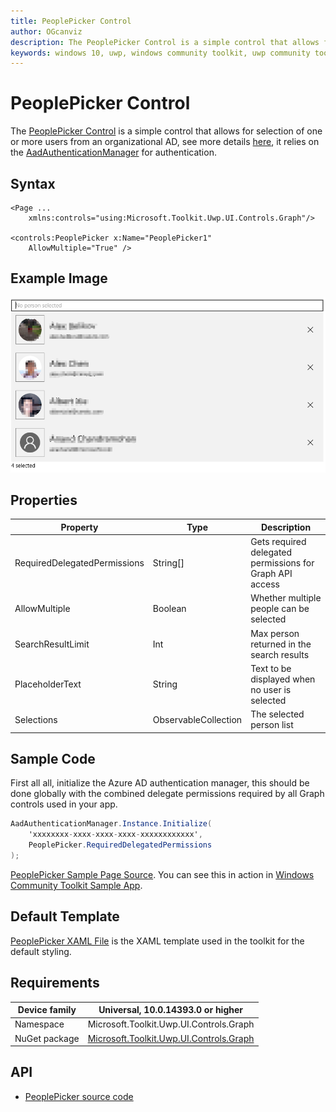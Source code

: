 ```yaml
---
title: PeoplePicker Control
author: OGcanviz
description: The PeoplePicker Control is a simple control that allows for selection of one or more users from an organizational AD.
keywords: windows 10, uwp, windows community toolkit, uwp community toolkit, uwp toolkit, PeoplePicker Control
---
```


# PeoplePicker Control

The [PeoplePicker Control](https://docs.microsoft.com/dotnet/api/microsoft.toolkit.uwp.ui.controls.graph.peoplepicker) is a simple control that allows for selection of one or more users from an organizational AD, see more details [here](https://developer.microsoft.com/en-us/graph/docs/concepts/people_example), it relies on the [AadAuthenticationManager](../../docs/graph/AadAuthenticationManager.md) for authentication.

## Syntax

```xaml
<Page ...
    xmlns:controls="using:Microsoft.Toolkit.Uwp.UI.Controls.Graph"/>

<controls:PeoplePicker x:Name="PeoplePicker1"
    AllowMultiple="True" />
```

## Example Image

![PeoplePicker animation](../resources/images/Graph/PeoplePicker.png)

## Properties

| Property | Type | Description |
| -- | -- | -- |
| RequiredDelegatedPermissions | String[] | Gets required delegated permissions for Graph API access |
| AllowMultiple | Boolean | Whether multiple people can be selected |
| SearchResultLimit | Int | Max person returned in the search results |
| PlaceholderText | String | Text to be displayed when no user is selected |
| Selections | ObservableCollection<Person> | The selected person list |

## Sample Code

First all all, initialize the Azure AD authentication manager, this should be done globally with the combined delegate permissions required by all Graph controls used in your app.

```c#
AadAuthenticationManager.Instance.Initialize(
    'xxxxxxxx-xxxx-xxxx-xxxx-xxxxxxxxxxxx',
    PeoplePicker.RequiredDelegatedPermissions
);
```

[PeoplePicker Sample Page Source](../../Microsoft.Toolkit.Uwp.SampleApp/SamplePages/PeoplePicker). You can see this in action in [Windows Community Toolkit Sample App](https://www.microsoft.com/store/apps/9NBLGGH4TLCQ).

## Default Template 

[PeoplePicker XAML File](../../Microsoft.Toolkit.Uwp.UI.Controls.Graph/PeoplePicker/PeoplePicker.xaml) is the XAML template used in the toolkit for the default styling.

## Requirements

| Device family | Universal, 10.0.14393.0 or higher |
| -- | -- |
| Namespace | Microsoft.Toolkit.Uwp.UI.Controls.Graph |
| NuGet package | [Microsoft.Toolkit.Uwp.UI.Controls.Graph](https://www.nuget.org/packages/Microsoft.Toolkit.Uwp.UI.Controls.Graph/) |

## API

* [PeoplePicker source code](../../Microsoft.Toolkit.Uwp.UI.Controls.Graph/PeoplePicker)
